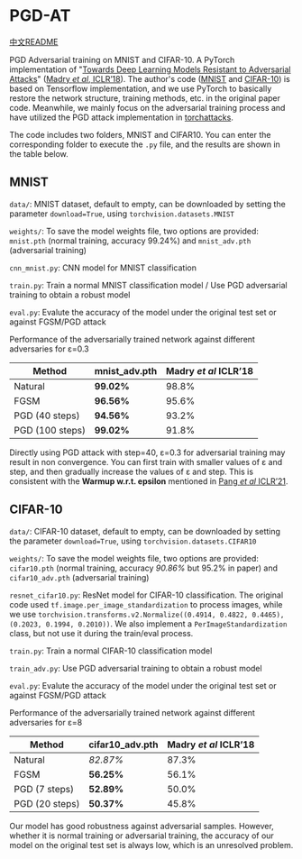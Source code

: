 # PGD-AT

[中文README](https://github.com/YuboCui/PGD-AT/blob/main/README_zh.md)

PGD Adversarial training on MNIST and CIFAR-10. A PyTorch implementation of "[Towards Deep Learning Models Resistant to Adversarial Attacks](https://arxiv.org/abs/1706.06083)" ([Madry *et* *al*, ICLR’18](https://openreview.net/forum?id=rJzIBfZAb)). The author's code ([MNIST](https://github.com/MadryLab/mnist_challenge) and [CIFAR-10](https://github.com/MadryLab/cifar10_challenge)) is based on Tensorflow implementation, and we use PyTorch to basically restore the network structure, training methods, etc. in the original paper code. Meanwhile, we mainly focus on the adversarial training process and have utilized the PGD attack implementation in [torchattacks](https://github.com/Harry24k/adversarial-attacks-pytorch).

The code includes two folders, MNIST and CIFAR10. You can enter the corresponding folder to execute the `.py` file, and the results are shown in the table below.

## MNIST

`data/`: MNIST dataset, default to empty, can be downloaded by setting the parameter `download=True`, using `torchvision.datasets.MNIST`

`weights/`: To save the model weights file, two options are provided: `mnist.pth` (normal training, accuracy 99.24%) and `mnist_adv.pth` (adversarial training)

`cnn_mnist.py`: CNN model for MNIST classification

`train.py`: Train a normal MNIST classification model / Use PGD adversarial training to obtain a robust model

`eval.py`: Evalute the accuracy of the model under the original test set or against FGSM/PGD attack

Performance of the adversarially trained network against different adversaries for ε=0.3

| Method          | mnist_adv.pth | Madry _et_ _al_ ICLR’18 |
| --------------- | ------------- | ----------------------- |
| Natural         | **99.02%**    | 98.8%                   |
| FGSM            | **96.56%**    | 95.6%                   |
| PGD (40 steps)  | **94.56%**    | 93.2%                   |
| PGD (100 steps) | **99.02%**    | 91.8%                   |

Directly using PGD attack with step=40, ε=0.3 for adversarial training may result in non convergence. You can first train with smaller values of ε and step, and then gradually increase the values of ε and step. This is consistent with the **Warmup w.r.t. epsilon** mentioned in [Pang _et_ _al_ ICLR’21](https://openreview.net/forum?id=Xb8xvrtB8Ce).

## CIFAR-10

`data/`: CIFAR-10 dataset, default to empty, can be downloaded by setting the parameter `download=True`, using `torchvision.datasets.CIFAR10`

`weights/`: To save the model weights file, two options are provided: `cifar10.pth` (normal training, accuracy _90.86%_ but 95.2% in paper) and `cifar10_adv.pth` (adversarial training)

`resnet_cifar10.py`: ResNet model for CIFAR-10 classification. The original code used `tf.image.per_image_standardization` to process images, while we use `torchvision.transforms.v2.Normalize((0.4914, 0.4822, 0.4465), (0.2023, 0.1994, 0.2010))`. We also implement a `PerImageStandardization` class, but not use it during the train/eval process.

`train.py`: Train a normal CIFAR-10 classification model

`train_adv.py`: Use PGD adversarial training to obtain a robust model

`eval.py`: Evalute the accuracy of the model under the original test set or against FGSM/PGD attack

Performance of the adversarially trained network against different adversaries for ε=8

| Method         | cifar10_adv.pth | Madry _et_ _al_ ICLR’18 |
| -------------- | --------------- | ----------------------- |
| Natural        | _82.87%_        | 87.3%                   |
| FGSM           | **56.25%**      | 56.1%                   |
| PGD (7 steps)  | **52.89%**      | 50.0%                   |
| PGD (20 steps) | **50.37%**      | 45.8%                   |

Our model has good robustness against adversarial samples. However, whether it is normal training or adversarial training, the accuracy of our model on the original test set is always low, which is an unresolved problem.

